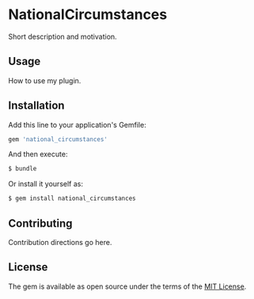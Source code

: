 # NationalCircumstances
Short description and motivation.

## Usage
How to use my plugin.

## Installation
Add this line to your application's Gemfile:

```ruby
gem 'national_circumstances'
```

And then execute:
```bash
$ bundle
```

Or install it yourself as:
```bash
$ gem install national_circumstances
```

## Contributing
Contribution directions go here.

## License
The gem is available as open source under the terms of the [MIT License](https://opensource.org/licenses/MIT).
